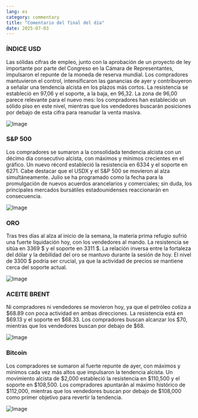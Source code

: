 ```yaml
---
lang: es
category: commentary
title: "Comentario del final del día"
date: 2025-07-03
---
```


### ÍNDICE USD

Las sólidas cifras de empleo, junto con la aprobación de un proyecto de ley importante por parte del Congreso en la Cámara de Representantes, impulsaron el repunte de la moneda de reserva mundial. Los compradores mantuvieron el control, intensificaron las ganancias de ayer y contribuyeron a señalar una tendencia alcista en los plazos más cortos. La resistencia se estableció en 97,06 y el soporte, a la baja, en 96,32. La zona de 96,00 parece relevante para el nuevo mes: los compradores han establecido un sólido piso en este nivel, mientras que los vendedores buscarán posiciones por debajo de esta cifra para reanudar la venta masiva.

![Image](https://markleighedu.github.io/img/Jul-2025/03-Jul-2025/usdindex.jpg)

### S&P 500

Los compradores se sumaron a la consolidada tendencia alcista con un décimo día consecutivo alcista, con máximos y mínimos crecientes en el gráfico. Un nuevo récord estableció la resistencia en 6334 y el soporte en 6271. Cabe destacar que el USDX y el S&P 500 se movieron al alza simultáneamente. Julio se ha programado como la fecha para la promulgación de nuevos acuerdos arancelarios y comerciales; sin duda, los principales mercados bursátiles estadounidenses reaccionarán en consecuencia.

![Image](https://markleighedu.github.io/img/Jul-2025/03-Jul-2025/sp500.jpg)

### ORO

Tras tres días al alza al inicio de la semana, la materia prima refugio sufrió una fuerte liquidación hoy, con los vendedores al mando. La resistencia se sitúa en 3369 $ y el soporte en 3311 $. La relación inversa entre la fortaleza del dólar y la debilidad del oro se mantuvo durante la sesión de hoy. El nivel de 3300 $ podría ser crucial, ya que la actividad de precios se mantiene cerca del soporte actual.

![Image](https://markleighedu.github.io/img/Jul-2025/03-Jul-2025/gold.jpg)

### ACEITE BRENT

Ni compradores ni vendedores se movieron hoy, ya que el petróleo cotiza a $68.89 con poca actividad en ambas direcciones. La resistencia está en $69.13 y el soporte en $68.33. Los compradores buscan alcanzar los $70, mientras que los vendedores buscan por debajo de $68.

![Image](https://markleighedu.github.io/img/Jul-2025/03-Jul-2025/brentoil.jpg)

### Bitcoin

Los compradores se sumaron al fuerte repunte de ayer, con máximos y mínimos cada vez más altos que impulsaron la tendencia alcista. Un movimiento alcista de $2,000 estableció la resistencia en $110,500 y el soporte en $108,500. Los compradores apuntarán al máximo histórico de $112,000, mientras que los vendedores buscan por debajo de $108,000 como primer objetivo para revertir la tendencia.

![Image](https://markleighedu.github.io/img/Jul-2025/03-Jul-2025/bitcoin.jpg)

